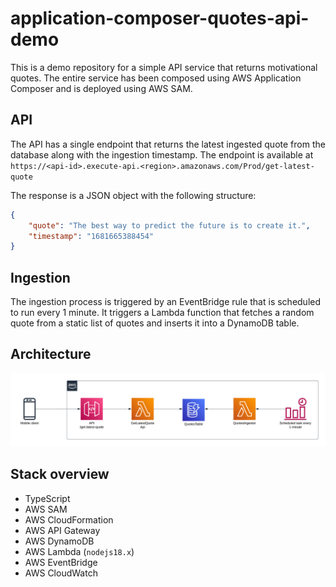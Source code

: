 # application-composer-quotes-api-demo

This is a demo repository for a simple API service that returns motivational quotes. 
The entire service has been composed using AWS Application Composer and is deployed using AWS SAM.

## API
The API has a single endpoint that returns the latest ingested quote from the database along with the ingestion timestamp.
The endpoint is available at `https://<api-id>.execute-api.<region>.amazonaws.com/Prod/get-latest-quote`

The response is a JSON object with the following structure:
```json
{
    "quote": "The best way to predict the future is to create it.",
    "timestamp": "1681665388454"
}
```

## Ingestion
The ingestion process is triggered by an EventBridge rule that is scheduled to run every 1 minute.
It triggers a Lambda function that fetches a random quote from a static
list of quotes and inserts it into a DynamoDB table. 

## Architecture
![architecture](arch.png)

## Stack overview
* TypeScript
* AWS SAM
* AWS CloudFormation
* AWS API Gateway
* AWS DynamoDB
* AWS Lambda (`nodejs18.x`)
* AWS EventBridge
* AWS CloudWatch
